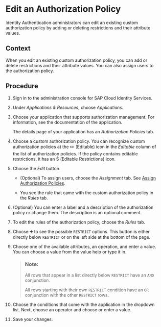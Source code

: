 <!-- loioc76aca60aa494355bfbc494242fa6151 -->

<link rel="stylesheet" type="text/css" href="../css/sap-icons.css"/>

# Edit an Authorization Policy

Identity Authentication administrators can edit an existing custom authorization policy by adding or deleting restrictions and their attribute values.



## Context

When you edit an existing custom authorization policy, you can add or delete restrictions and their attribute values. You can also assign users to the authorization policy.



## Procedure

1.  Sign in to the administration console for SAP Cloud Identity Services.

2.  Under *Applications & Resources*, choose *Applications*.

3.  Choose your application that supports authorization management. For information, see the documentation of the application.

    The details page of your application has an *Authorization Policies* tab.

4.  Choose a custom authorization policy. You can recognize custom authorization policies at the :pencil2: \(Editable\) icon in the *Editable* column of the list of authorization policies. If the policy contains editable restrictions, it has an <span class="SAP-icons"></span> \(Editable Restrictions\) icon.

5.  Choose the *Edit* button.

    -   \(Optional\) To assign users, choose the *Assignment* tab. See [Assign Authorization Policies](assign-authorization-policies-eac8e5e.md).

    -   You see the rule that came with the custom authorization policy in the *Rules* tab.


6.  \(Optional\) You can enter a label and a description of the authorization policy or change them. The description is an optional comment.

7.  To edit the rules of the authorization policy, choose the *Rules* tab.

8.  Choose :heavy_plus_sign: to see the possible `RESTRICT` options. This button is either directly below `RESTRICT` or on the left side at the bottom of the page.

9.  Choose one of the available attributes, an operation, and enter a value. You can choose a value from the value help or type it in.

    > ### Note:  
    > All rows that appear in a list directly below `RESTRICT` have an `AND` conjunction.
    > 
    > All rows starting with their own `RESTRICT` condition have an `OR` conjunction with the other `RESTRICT` rows.

10. Choose the conditions that come with the application in the dropdown list. Next, choose an operator and choose or enter a value.

11. Save your changes.



